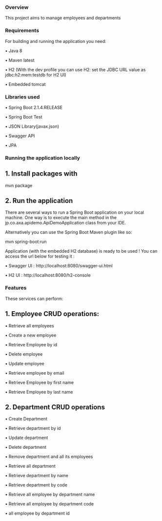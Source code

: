 ### Overview 

This project aims to manage employees and departments

### Requirements

For building and running the application you need:

•	Java 8

•	Maven latest

•	H2 (With the dev profile you can use H2: set the JDBC URL value as jdbc:h2:mem:testdb for H2 UI)

•	Embedded tomcat


### Libraries used

•	Spring Boot 2.1.4.RELEASE

•	Spring Boot Test

•	JSON Library(javax.json)

•	Swagger API

•	JPA 

### Running the application locally

## 1.	Install packages with 

 mvn package

## 2.	Run the application

There are several ways to run a Spring Boot application on your local machine. One way is to execute the main method in the jp.co.axa.apidemo.ApiDemoApplication class from your IDE.

Alternatively you can use the Spring Boot Maven plugin like so:

mvn spring-boot:run

Application (with the embedded H2 database) is ready to be used ! You can access the url below for testing it :


•	Swagger UI : http://localhost:8080/swagger-ui.html


•	H2 UI : http://localhost:8080/h2-console


###  Features

These services can perform:

## 1.	Employee CRUD operations:

•	Retrieve all employees 

•	Create a new employee 

•	Retrieve Employee by id 

•	Delete employee

•	Update employee

•	Retrieve employee by email 

•	Retrieve Employee by first name

•	Retrieve Employee by last name


## 2.	Department CRUD operations

•	Create Department 

•	Retrieve department by id

•	Update department 

•	Delete department 

•	Remove department and all its employees 

•	Retrieve all department 

•	Retrieve department by name

•	Retrieve department by code

•	Retrieve all employee by department name

•	Retrieve all employee by department code 

•	all employee by department id
